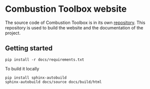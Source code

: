 # Combustion Toolbox website

The source code of Combustion Toolbox is in its own [repository](https://github.com/AlbertoCuadra/combustion_toolbox). This repository is used to build the website and the documentation of the project.

## Getting started
```terminal
pip install -r docs/requirements.txt
```

To build it locally
```terminal
pip install sphinx-autobuild
sphinx-autobuild docs/source docs/build/html
```
